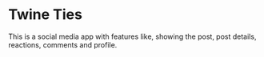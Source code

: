 # Twine Ties

This is a social media app with features like, showing the post, post details, reactions, comments and profile.